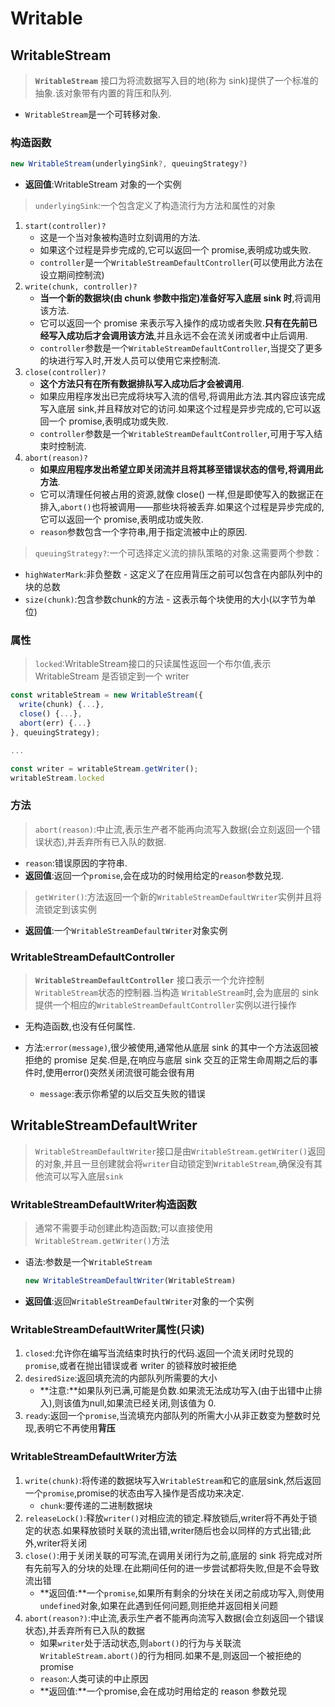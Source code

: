 # Writable

## WritableStream

> **`WritableStream`** 接口为将流数据写入目的地(称为 sink)提供了一个标准的抽象.该对象带有内置的背压和队列.

* `WritableStream`是一个可转移对象.

### 构造函数

```js
new WritableStream(underlyingSink?, queuingStrategy?)
```

* **返回值**:WritableStream 对象的一个实例

>`underlyingSink`:一个包含定义了构造流行为方法和属性的对象

1. `start(controller)?`
   * 这是一个当对象被构造时立刻调用的方法.
   * 如果这个过程是异步完成的,它可以返回一个 promise,表明成功或失败.
   * `controller`是一个`WritableStreamDefaultController`(可以使用此方法在设立期间控制流)
2. `write(chunk, controller)?`
   * **当一个新的数据块(由 chunk 参数中指定)准备好写入底层 sink 时**,将调用该方法.
   * 它可以返回一个 promise 来表示写入操作的成功或者失败.**只有在先前已经写入成功后才会调用该方法**,并且永远不会在流关闭或者中止后调用.
   * `controller`参数是一个`WritableStreamDefaultController`,当提交了更多的块进行写入时,开发人员可以使用它来控制流.
3. `close(controller)?`
   * **这个方法只有在所有数据排队写入成功后才会被调用**.
   * 如果应用程序发出已完成将块写入流的信号,将调用此方法.其内容应该完成写入底层 sink,并且释放对它的访问.如果这个过程是异步完成的,它可以返回一个 promise,表明成功或失败.
   * `controller`参数是一个`WritableStreamDefaultController`,可用于写入结束时控制流.
4. `abort(reason)?`
   * **如果应用程序发出希望立即关闭流并且将其移至错误状态的信号,将调用此方法**.
   * 它可以清理任何被占用的资源,就像 close() 一样,但是即使写入的数据正在排入,`abort()`也将被调用——那些块将被丢弃.如果这个过程是异步完成的,它可以返回一个 promise,表明成功或失败.
   * `reason`参数包含一个字符串,用于指定流被中止的原因.

>`queuingStrategy?`:一个可选择定义流的排队策略的对象.这需要两个参数：

* `highWaterMark`:非负整数 - 这定义了在应用背压之前可以包含在内部队列中的块的总数
* `size(chunk)`:包含参数chunk的方法 - 这表示每个块使用的大小(以字节为单位)

### 属性

> `locked`:WritableStream接口的只读属性返回一个布尔值,表示 WritableStream 是否锁定到一个 writer

```js
const writableStream = new WritableStream({
  write(chunk) {...},
  close() {...},
  abort(err) {...}
}, queuingStrategy);

...

const writer = writableStream.getWriter();
writableStream.locked
```

### 方法

>`abort(reason)`:中止流,表示生产者不能再向流写入数据(会立刻返回一个错误状态),并丢弃所有已入队的数据.

* `reason`:错误原因的字符串.
* **返回值**:返回一个`promise`,会在成功的时候用给定的`reason`参数兑现.

>`getWriter()`:方法返回一个新的`WritableStreamDefaultWriter`实例并且将流锁定到该实例

* **返回值**:一个`WritableStreamDefaultWriter`对象实例

### WritableStreamDefaultController

>**`WritableStreamDefaultController`** 接口表示一个允许控制`WritableStream`状态的控制器.当构造 `WritableStream`时,会为底层的 sink 提供一个相应的`WritableStreamDefaultController`实例以进行操作

* 无构造函数,也没有任何属性.

* 方法:`error(message)`,很少被使用,通常他从底层 sink 的其中一个方法返回被拒绝的 promise 足矣.但是,在响应与底层 sink 交互的正常生命周期之后的事件时,使用error()突然关闭流很可能会很有用
  * `message`:表示你希望的以后交互失败的错误

## WritableStreamDefaultWriter

> `WritableStreamDefaultWriter`接口是由`WritableStream.getWriter()`返回的对象,并且一旦创建就会将`writer`自动锁定到`WritableStream`,确保没有其他流可以写入底层`sink`

### WritableStreamDefaultWriter构造函数

> 通常不需要手动创建此构造函数;可以直接使用`WritableStream.getWriter()`方法

* 语法:参数是一个`WritableStream`

   ```js
   new WritableStreamDefaultWriter(WritableStream)
   ```

* **返回值**:返回`WritableStreamDefaultWriter`对象的一个实例

### WritableStreamDefaultWriter属性(只读)

1. `closed`:允许你在编写当流结束时执行的代码.返回一个流关闭时兑现的`promise`,或者在抛出错误或者 writer 的锁释放时被拒绝
2. `desiredSize`:返回填充流的内部队列所需要的大小
   * **注意:**如果队列已满,可能是负数.如果流无法成功写入(由于出错中止排入),则该值为null,如果流已经关闭,则该值为 0.
3. `ready`:返回一个`promise`,当流填充内部队列的所需大小从非正数变为整数时兑现,表明它不再使用**背压**

### WritableStreamDefaultWriter方法

1. `write(chunk)`:将传递的数据块写入`WritableStream`和它的底层sink,然后返回一个`promise`,promise的状态由写入操作是否成功来决定.
   * `chunk`:要传递的二进制数据块
2. `releaseLock()`:释放`writer()`对相应流的锁定.释放锁后,writer将不再处于锁定的状态.如果释放锁时关联的流出错,writer随后也会以同样的方式出错;此外,writer将关闭
3. `close()`:用于关闭关联的可写流,在调用关闭行为之前,底层的 sink 将完成对所有先前写入的分块的处理.在此期间任何的进一步尝试都将失败,但是不会导致流出错
   * **返回值:**一个`promise`,如果所有剩余的分块在关闭之前成功写入,则使用`undefined`对象,如果在此遇到任何问题,则拒绝并返回相关问题
4. `abort(reason?)`:中止流,表示生产者不能再向流写入数据(会立刻返回一个错误状态),并丢弃所有已入队的数据
   * 如果`writer`处于活动状态,则`abort()`的行为与关联流`WritableStream.abort()`的行为相同.如果不是,则返回一个被拒绝的promise
   * `reason`:人类可读的中止原因
   * **返回值:**一个promise,会在成功时用给定的 reason 参数兑现
